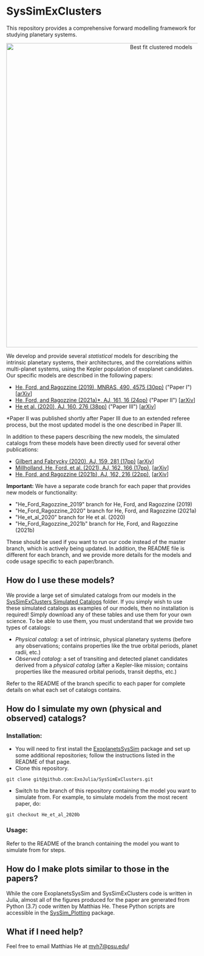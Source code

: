 # SysSimExClusters

This repository provides a comprehensive forward modelling framework for studying planetary systems.

<center><img src="/best_models/Clustered_P_R_observed.gif" alt="Best fit clustered models" width="800"/></center>  

We develop and provide several *statistical* models for describing the intrinsic planetary systems, their architectures, and the correlations within multi-planet systems, using the Kepler population of exoplanet candidates. Our specific models are described in the following papers:

* [He, Ford, and Ragozzine (2019), MNRAS, 490, 4575 (30pp)](https://ui.adsabs.harvard.edu/abs/2019MNRAS.490.4575H/abstract) ("Paper I") \[[arXiv](https://arxiv.org/abs/1907.07773)\]
* [He, Ford, and Ragozzine (2021a)\*, AJ, 161, 16 (24pp)](https://ui.adsabs.harvard.edu/abs/2021AJ....161...16H/abstract) ("Paper II") \[[arXiv](https://arxiv.org/abs/2003.04348)\]
* [He et al. (2020), AJ, 160, 276 (38pp)](https://ui.adsabs.harvard.edu/abs/2020AJ....160..276H/abstract) ("Paper III") \[[arXiv](https://arxiv.org/abs/2007.14473)\]

\*Paper II was published shortly after Paper III due to an extended referee process, but the most updated model is the one described in Paper III.

In addition to these papers describing the new models, the simulated catalogs from these models have been directly used for several other publications:

* [Gilbert and Fabrycky (2020), AJ, 159, 281 (17pp)](https://ui.adsabs.harvard.edu/abs/2020AJ....159..281G/abstract) \[[arXiv](https://arxiv.org/abs/2003.11098)\]
* [Millholland, He, Ford, et al. (2021), AJ, 162, 166 (17pp)](https://ui.adsabs.harvard.edu/abs/2021arXiv210615589M/abstract), \[[arXiv](https://arxiv.org/abs/2106.15589)\]
* [He, Ford, and Ragozzine (2021b), AJ, 162, 216 (22pp)](https://ui.adsabs.harvard.edu/abs/2021arXiv210504703H/abstract), \[[arXiv](https://arxiv.org/abs/2105.04703)\]

**Important:** We have a separate code branch for each paper that provides new models or functionality:

* "He_Ford_Ragozzine_2019" branch for He, Ford, and Ragozzine (2019)
* "He_Ford_Ragozzine_2020" branch for He, Ford, and Ragozzine (2021a)
* "He_et_al_2020" branch for He et al. (2020)
* "He_Ford_Ragozzine_2021b" branch for He, Ford, and Ragozzine (2021b)

These should be used if you want to run our code instead of the master branch, which is actively being updated. In addition, the README file is different for each branch, and we provide more details for the models and code usage specific to each paper/branch.



## How do I use these models?

We provide a large set of simulated catalogs from our models in the [SysSimExClusters Simulated Catalogs](https://pennstateoffice365-my.sharepoint.com/:f:/g/personal/myh7_psu_edu/Ei7QJqnmaCBGipPM4uMzrusBjw_hUwo0KfIDBe-0UTYyMw) folder. If you simply wish to use these simulated catalogs as examples of our models, then no installation is required! Simply download any of these tables and use them for your own science. To be able to use them, you must understand that we provide two types of catalogs:

* *Physical catalog:* a set of intrinsic, physical planetary systems (before any observations; contains properties like the true orbital periods, planet radii, etc.)
* *Observed catalog:* a set of transiting and detected planet candidates derived from a *physical catalog* (after a Kepler-like mission; contains properties like the measured orbital periods, transit depths, etc.)

Refer to the README of the branch specific to each paper for complete details on what each set of catalogs contains.



## How do I simulate my own (physical and observed) catalogs?

### Installation:

* You will need to first install the [ExoplanetsSysSim](https://github.com/ExoJulia/ExoplanetsSysSim.jl) package and set up some additional repositories; follow the instructions listed in the README of that page.
* Clone this repository.
```
git clone git@github.com:ExoJulia/SysSimExClusters.git
```
* Switch to the branch of this repository containing the model you want to simulate from. For example, to simulate models from the most recent paper, do:
```
git checkout He_et_al_2020b
```

### Usage:

Refer to the README of the branch containing the model you want to simulate from for steps.



## How do I make plots similar to those in the papers?

While the core ExoplanetsSysSim and SysSimExClusters code is written in Julia, almost all of the figures produced for the paper are generated from Python (3.7) code written by Matthias He. These Python scripts are accessible in the [SysSim_Plotting](https://github.com/hematthi/SysSim_Plotting) package.



## What if I need help?

Feel free to email Matthias He at myh7@psu.edu!
